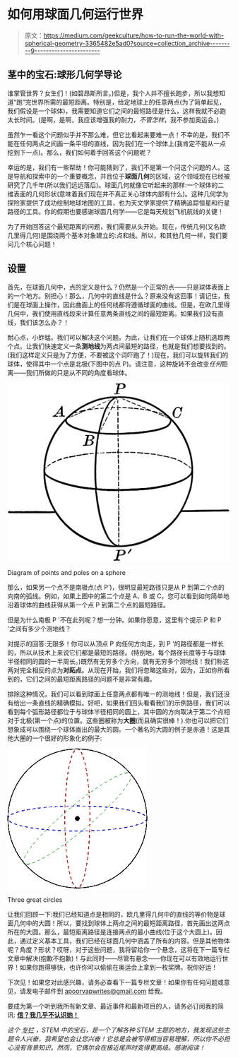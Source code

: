 # 如何用球面几何运行世界

> 原文：<https://medium.com/geekculture/how-to-run-the-world-with-spherical-geometry-3365482e5ad0?source=collection_archive---------9----------------------->

## 茎中的宝石:球形几何学导论

谁掌管世界？女生们！(如碧昂斯所言。)但是，我个人并不擅长跑步，所以我想知道“跑”完世界所需的最短距离。特别是，给定地球上的任意两点(为了简单起见，我们假设是一个球体)，我需要知道它们之间的最短路径是什么，这样我就不必跑太长时间。(是啊，是啊，我应该增强我的耐力，*不管怎样*，我不参加奥运会。)

虽然乍一看这个问题似乎并不那么难，但它比看起来要难一点！不幸的是，我们不能在任何两点之间画一条平坦的直线，因为我们在一个球体上(我肯定不能从一点挖到下一点)。那么，我们如何着手回答这个问题呢？

幸运的是，我们有一些帮助！你可能猜到了，我们不是第一个问这个问题的人。这是导航和探索中的一个重要概念，并且位于**球面几何**的区域，这个领域现在已经被研究了几千年(所以我们远远落后)。球面几何就像它听起来的那样:一个球体的二维表面的几何形状(意味着我们现在并不真正关心球体内部有什么)。这种几何学为探险家提供了成功绘制地球地图的工具，也为天文学家提供了精确追踪恒星和行星路径的工具。你的假期也要感谢球面几何学——它是每天规划飞机航线的关键！

为了开始回答这个最短距离的问题，我们需要从头开始。现在，传统几何(又名欧几里得几何)是围绕两个基本对象建立的:点和线。所以，和其他几何一样，我们要问几个核心问题！

## **设置**

首先，在球面几何中，点的定义是什么？仍然是一个正常的点——只是球体表面上的一个地方。别担心！那么，几何中的直线是什么？原来没有这回事！请记住，我们是在球面上操作，因此曲面上的任何线都将遵循球面的曲线。但是，在欧几里得几何中，我们使用直线段来计算任意两条直线之间的最短距离。如果我们没有直线，我们该怎么办？！

耐心点，小蚱蜢。我们可以解决这个问题。为此，让我们在一个球体上随机选取两个点。让我们快速定义一条**测地线**为两点间最短的路径，也就是我们想要找到的。(我们这样定义只是为了方便，不要被这个词吓跑了！)现在，我们可以旋转我们的球体，使得其中一个点是北极(下图中的点 P)。请注意，这种旋转不会改变*任何*距离——我们所做的只是从不同的角度看球体。

![](img/4cfe28fb9d2a462fdf002089bb606086.png)

Diagram of points and poles on a sphere

那么，如果另一个点不是南极点(点 P’)，很明显最短路径只是从 P 到第二个点的向南的弧线。例如，如果上图中的第二个点是 A、B 或 C，您可以看到如何简单地沿着球体的曲线获得从第一个点 P 到第二个点的最短路径。

但是为什么南极 P '不在此列呢？想一分钟。如果你愿意，这里有个提示:P 和 P '之间有多少个测地线？

对提示的回答:无限多！你可以从顶点 P 向任何方向走，到 P '的路径都是一样长的，所以从技术上来说它们都是最短的路径。(特别地，每个路径长度等于与球体半径相同的圆的一半周长。)既然有无穷多个方向，就有无穷多个测地线！我们称这两对完全相反的点为**对跖点**。从现在开始，我们将忽略这些对，因为，正如你所看到的，它们之间的最短距离路径的问题不是非常有趣。

排除这种情况，我们可以看到球面上任意两点都有唯一的测地线！但是，我们还没有给出一条直线的精确模拟。好吧，如果我们回头看看我们的示例路径，我们可以看到每个弧形路径都位于与球体半径相同的圆上，其中圆的方向取决于第二个点相对于北极(第一个点)的位置。这些圈被称为**大圈**(而且确实很棒！).你也可以把它们想象成可以围绕一个球体画出的最大的圆。一个著名的大圆的例子是赤道！这是其他大圈的一个很好的形象化的例子:

![](img/7a9b030ee9d3cb8f62313b8035f25d8e.png)

Three great circles

让我们回顾一下:我们已经知道点是相同的，欧几里得几何中的直线的等价物是球面几何中的大圆！所以，要找到球体上两点之间的最短距离路径，首先画出这两点所在的大圆。那么，最短距离路径是连接两点的最小曲线(位于这个大圆上)。因此，通过定义基本工具，我们已经在球面几何中涵盖了所有的内容。但是其他物体呢？角度？形状？哎呀，对于这些问题，我将留给你一个悬念，这将在下一篇专栏文章中解决(抱歉不抱歉)！与此同时——尽管有悬念——你现在可以有效地运行世界！如果你跑得够快，也许你可以偷偷在奥运会上拿到一枚奖牌。祝你好运！

下次见！如果您对此感兴趣，请务必查看下一篇专栏文章！如果你有任何问题或意见，请发电子邮件到 apoorvapwrites@gmail.com 给我。

要成为第一个听到我所有新文章、最近事件和最新项目的人，请务必订阅我的简讯: [**信？我几乎不认识她！**](http://apoorvapanidapu.substack.com/)

*这个* [*专栏*](https://apoorvapanidapu.medium.com/list/gems-in-stem-e5f24767d315) *，STEM 中的宝石，是一个了解各种 STEM 主题的地方，我发现这些主题令人兴奋，我希望也会让您兴奋！它总是会被写得相当容易理解，所以你不必担心没有背景知识。然而，它偶尔会在接近尾声时变得更高级。感谢阅读！*